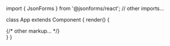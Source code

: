 import { JsonForms } from '@jsonforms/react';
// other imports...

class App extends Component {
  render() {
    <div>
       {/* other markup... */}
       <JsonForms />
    </div>
  }
}